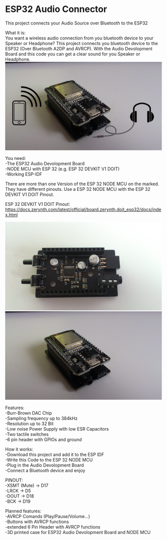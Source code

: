 # **ESP32 Audio Connector**
This project connects your Audio Source over Bluetooth to the ESP32

What it is:  
You want a wireless audio connection from you bluetooth device to your Speaker or Headphone? 
This project connects you bluetooth device to the ESP32 (Over Bluetooth A2DP and AVRCP). With the Audio Devolopment Board and this code you can get a clear sound for you Speaker or Headphone.
![Alt-Text](/pictures/overview.jpg)

You need:  
-The ESP32 Audio Devolopment Board  
-NODE MCU with ESP 32 (e.g. ESP 32 DEVKIT V1 DOIT)  
-Working ESP-IDF  

There are more than one Version of the ESP 32 NODE MCU on the marked. They have different pinouts. Use a ESP 32 NODE MCU with the ESP 32 DEVKIT V1 DOIT Pinout.

ESP 32 DEVKIT V1 DOIT Pinout: https://docs.zerynth.com/latest/official/board.zerynth.doit_esp32/docs/index.html

![Alt-Text](/pictures/DSC_0002.jpg)
![Alt-Text](/pictures/DSC_0001.jpg)

Features:  
-Burr-Brown DAC Chip  
-Sampling frequency up to 384kHz  
-Resolution up to 32 Bit  
-Low noise Power Supply with low ESR Capacitors  
-Two tactile switches  
-6 pin header with GPIOs and ground  

How it works:  
-Download this project and add it to the ESP IDF  
-Write this Code to the ESP 32 NODE MCU  
-Plug in the Audio Devolopment Board  
-Connect a Bluetooth device and enjoy   

PINOUT:  
-XSMT (Mute)    -> D17  
-LRCK           -> D5  
-DOUT           -> D18  
-BCK            -> D19  

Planned features:  
-AVRCP Comands (Play/Pause/Volume...)  
-Buttons with AVRCP functions  
-extended 6 Pin Header with AVRCP functions  
-3D printed case for ESP32 Audio Devolopment Board and NODE MCU
